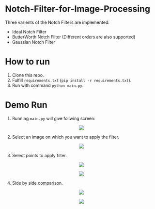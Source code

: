 # Notch-Filter-for-Image-Processing
Three varients of the Notch Filters are implemented:
  * Ideal Notch Filter
  * ButterWorth Notch Filter (Different orders are also supported)
  * Gaussian Notch Filter
# How to run 
  1. Clone this repo. 
  2. Fulfill ```requirements.txt``` (```pip install -r requirements.txt```).
  3. Run with command ```python main.py```.
# Demo Run

1. Running ```main.py``` will give follwing screen:
<p align="center">
  <img src="https://github.com/imdeep2905/Notch-Filter-for-Image-Processing/blob/master/imgs/Demo1.PNG">
</p>

2. Select an image on which you want to apply the filter.

<p align="center">
  <img src="https://github.com/imdeep2905/Notch-Filter-for-Image-Processing/blob/master/imgs/Demo2.PNG">
</p>

3. Select points to apply filter.

<p align="center">
  <img src="https://github.com/imdeep2905/Notch-Filter-for-Image-Processing/blob/master/imgs/Demo3.PNG">
</p>

<p align="center">
  <img src="https://github.com/imdeep2905/Notch-Filter-for-Image-Processing/blob/master/imgs/Demo4.PNG">
</p>

4. Side by side comparison.

<p align="center">
  <img src="https://github.com/imdeep2905/Notch-Filter-for-Image-Processing/blob/master/imgs/Demo5.PNG">
</p>

<p align="center">
  <img src="https://github.com/imdeep2905/Notch-Filter-for-Image-Processing/blob/master/imgs/Demo6.PNG">
</p>
